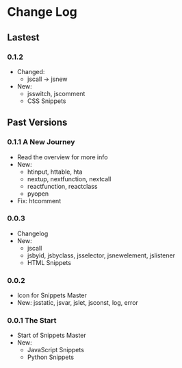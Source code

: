 # Change Log

## Lastest
### 0.1.2
- Changed:
    - jscall -> jsnew
- New:
    - jsswitch, jscomment
    - CSS Snippets

## Past Versions
### 0.1.1 A New Journey
- Read the overview for more info
- New:
    - htinput, httable, hta
    - nextup, nextfunction, nextcall
    - reactfunction, reactclass
    - pyopen
- Fix: htcomment

### 0.0.3
- Changelog
- New:
    - jscall
    - jsbyid, jsbyclass, jsselector, jsnewelement, jslistener
    - HTML Snippets

### 0.0.2
- Icon for Snippets Master
- New: jsstatic, jsvar, jslet, jsconst, log, error

### 0.0.1 The Start
- Start of Snippets Master
- New:
    - JavaScript Snippets
    - Python Snippets